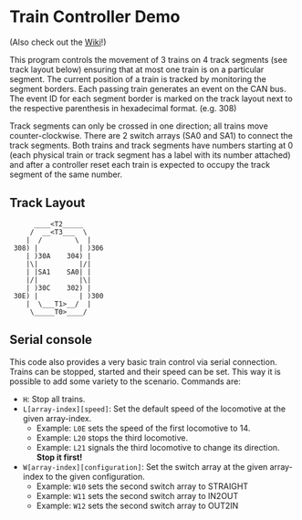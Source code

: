 # Train Controller Demo
(Also check out the [Wiki](https://github.com/adi64/maerklinspass/wiki)!)

This program controls the movement of 3 trains on 4 track segments (see track layout below)
ensuring that at most one train is on a particular segment.
The current position of a train is tracked by monitoring the segment borders.
Each passing train generates an event on the CAN bus. The event ID for each segment border
is marked on the track layout next to the respective parenthesis in hexadecimal format. (e.g. 308)

Track segments can only be crossed in one direction; all trains move counter-clockwise.
There are 2 switch arrays (SA0 and SA1) to connect the track segments.
Both trains and track segments have numbers starting at 0 (each physical train
or track segment has a label with its number attached) and after a controller reset
each train is expected to occupy the track segment of the same number.

## Track Layout

```
      ____<T2_____
     /  __<T3___  \
    |  /        \  |
 308) |          | )306
    | )30A    304) |
    |\|          |/|
    | |SA1    SA0| |
    |/|          |\|
    | )30C    302) |
 30E) |          | )300
    |  \___T1>__/  |
     \_____T0>____/
```

## Serial console

This code also provides a very basic train control via serial connection.
Trains can be stopped, started and their speed can be set.
This way it is possible to add some variety to the scenario.
Commands are:

* `H`: Stop all trains.
* `L[array-index][speed]`: Set the default speed of the locomotive at the given array-index.
  * Example: `L0E` sets the speed of the first locomotive to 14.
  * Example: `L20` stops the third locomotive.
  * Example: `L21` signals the third locomotive to change its direction. **Stop it first!**
* `W[array-index][configuration]`: Set the switch array at the given array-index to the given configuration.
  * Example: `W10` sets the second switch array to STRAIGHT
  * Example: `W11` sets the second switch array to IN2OUT
  * Example: `W12` sets the second switch array to OUT2IN
